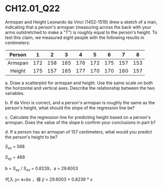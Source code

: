 # CH12.01_Q22 #

Armspan and Height
Leonardo da Vinci (1452-1519) drew a sketch of a man, indicating that a person's armspan (measuring across the back with your arms outstretched to make a "T") is roughly equal to the person's height. To test this claim, we measured eight people with the following results in centimeters:

| Person  |  1  |  2  |  3  |  4  |  5  |  6  |  7  |  8  |  
|:-------:|:---:|:---:|:---:|:---:|:---:|:---:|:---:|:---:|
| Armspan | 172 | 158 | 165 | 176 | 172 | 175 | 157 | 153 |
| Height  | 175 | 157 | 165 | 177 | 170 | 170 | 160 | 157 |

a. Draw a scatterplot for armspan and height. Use the same scale on both the horizontal and vertical axes.
Describe the relationship between the two variables.

b. If da Vinci is correct, and a person's armspan is roughly the same as the person's height, what should the slope of the regression line be?

c. Calculate the regression line for predicting height based on a person's armspan. Does the value of the slope b confirm your conclusions in part b?

d. If a person has an armspan of 157 centimeters, what would you predict the person's height to be?



$S_{xx}$ = 568

$S_{xy}$ = 468

b = $S_{xy}$ / $S_{xx}$ = 0.8239，a = 29.6003

代入 y= a+bx ，得 $\hat{y}$ = 29.6003 + 0.8239 * x

